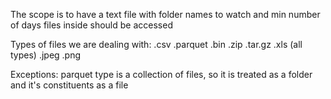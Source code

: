 The scope is to have a text file with folder names to watch and min number of days files inside should be accessed

Types of files we are dealing with:
.csv
.parquet
.bin
.zip
.tar.gz
.xls (all types)
.jpeg
.png

Exceptions:
parquet type is a collection of files, so it is treated as a folder and it's constituents as a file